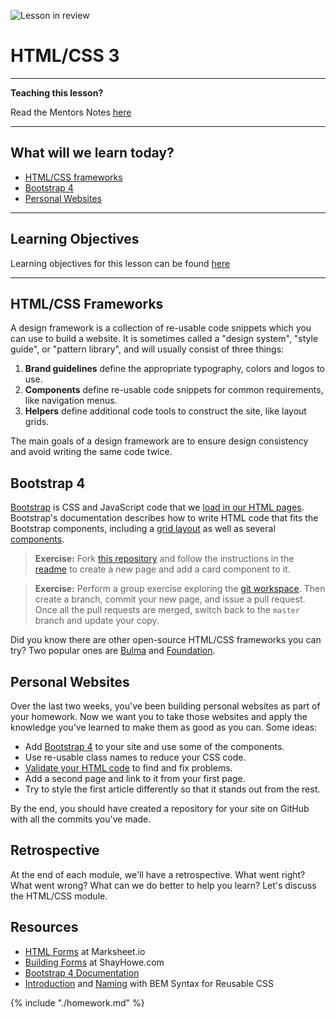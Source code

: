 ![Lesson in review](https://img.shields.io/badge/status-review-orange.svg)

# HTML/CSS 3

---

**Teaching this lesson?**

Read the Mentors Notes [here](./mentors.md)

---

## What will we learn today?

- [HTML/CSS frameworks](#htmlcss-frameworks)
- [Bootstrap 4](#bootstrap-4)
- [Personal Websites](#personal-websites)

---

## Learning Objectives

Learning objectives for this lesson can be found [here](./learning-objectives.md)

---

## HTML/CSS Frameworks

A design framework is a collection of re-usable code snippets which you can use to build a website. It is sometimes called a "design system", "style guide", or "pattern library", and will usually consist of three things:

1. **Brand guidelines** define the appropriate typography, colors and logos to use.
2. **Components** define re-usable code snippets for common requirements, like navigation menus.
3. **Helpers** define additional code tools to construct the site, like layout grids.

The main goals of a design framework are to ensure design consistency and avoid writing the same code twice.

## Bootstrap 4

[Bootstrap](https://getbootstrap.com/) is CSS and JavaScript code that we [load in our HTML pages](https://getbootstrap.com/docs/4.0/getting-started/introduction/). Bootstrap's documentation describes how to write HTML code that fits the Bootstrap components, including a [grid layout](https://getbootstrap.com/docs/4.0/layout/grid/) as well as several [components](https://getbootstrap.com/docs/4.0/components/alerts/).

> **Exercise:** Fork [this repository](https://github.com/NateWr/groupstrap) and follow the instructions in the [readme](https://github.com/NateWr/groupstrap) to create a new page and add a card component to it.

> **Exercise:** Perform a group exercise exploring the [git workspace](https://ndpsoftware.com/git-cheatsheet.html). Then create a branch, commit your new page, and issue a pull request. Once all the pull requests are merged, switch back to the `master` branch and update your copy.

Did you know there are other open-source HTML/CSS frameworks you can try? Two popular ones are [Bulma](https://bulma.io/) and [Foundation](https://foundation.zurb.com/).

## Personal Websites

Over the last two weeks, you've been building personal websites as part of your homework. Now we want you to take those websites and apply the knowledge you've learned to make them as good as you can. Some ideas:

- Add [Bootstrap 4](https://getbootstrap.com/docs/4.0/getting-started/introduction/) to your site and use some of the components.
- Use re-usable class names to reduce your CSS code.
- [Validate your HTML code](https://validator.w3.org/#validate_by_input) to find and fix problems.
- Add a second page and link to it from your first page.
- Try to style the first article differently so that it stands out from the rest.

By the end, you should have created a repository for your site on GitHub with all the commits you've made.

## Retrospective

At the end of each module, we'll have a retrospective. What went right? What went wrong? What can we do better to help you learn? Let's discuss the HTML/CSS module.

## Resources

- [HTML Forms](http://marksheet.io/html-forms.html) at Marksheet.io
- [Building Forms](http://learn.shayhowe.com/html-css/building-forms/) at ShayHowe.com
- [Bootstrap 4 Documentation](https://getbootstrap.com/)
- [Introduction](http://getbem.com/introduction/) and [Naming](http://getbem.com/naming/) with BEM Syntax for Reusable CSS

{% include "./homework.md" %}
